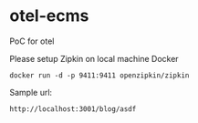 # otel-ecms

PoC for otel

Please setup Zipkin on local machine
Docker
```
docker run -d -p 9411:9411 openzipkin/zipkin
```

Sample url:
```
http://localhost:3001/blog/asdf
```
